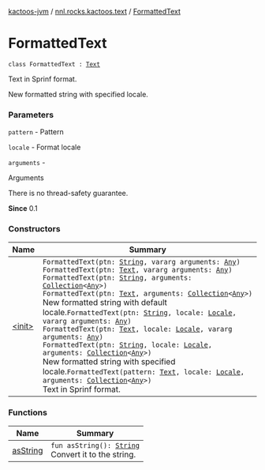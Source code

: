 [kactoos-jvm](../../index.md) / [nnl.rocks.kactoos.text](../index.md) / [FormattedText](./index.md)

# FormattedText

`class FormattedText : `[`Text`](../../nnl.rocks.kactoos/-text/index.md)

Text in Sprinf format.

New formatted string with specified locale.

### Parameters

`pattern` - Pattern

`locale` - Format locale

`arguments` -

Arguments




There is no thread-safety guarantee.




**Since**
0.1

### Constructors

| Name | Summary |
|---|---|
| [&lt;init&gt;](-init-.md) | `FormattedText(ptn: `[`String`](https://kotlinlang.org/api/latest/jvm/stdlib/kotlin/-string/index.html)`, vararg arguments: `[`Any`](https://kotlinlang.org/api/latest/jvm/stdlib/kotlin/-any/index.html)`)`<br>`FormattedText(ptn: `[`Text`](../../nnl.rocks.kactoos/-text/index.md)`, vararg arguments: `[`Any`](https://kotlinlang.org/api/latest/jvm/stdlib/kotlin/-any/index.html)`)`<br>`FormattedText(ptn: `[`String`](https://kotlinlang.org/api/latest/jvm/stdlib/kotlin/-string/index.html)`, arguments: `[`Collection`](https://kotlinlang.org/api/latest/jvm/stdlib/kotlin.collections/-collection/index.html)`<`[`Any`](https://kotlinlang.org/api/latest/jvm/stdlib/kotlin/-any/index.html)`>)`<br>`FormattedText(ptn: `[`Text`](../../nnl.rocks.kactoos/-text/index.md)`, arguments: `[`Collection`](https://kotlinlang.org/api/latest/jvm/stdlib/kotlin.collections/-collection/index.html)`<`[`Any`](https://kotlinlang.org/api/latest/jvm/stdlib/kotlin/-any/index.html)`>)`<br>New formatted string with default locale.`FormattedText(ptn: `[`String`](https://kotlinlang.org/api/latest/jvm/stdlib/kotlin/-string/index.html)`, locale: `[`Locale`](http://docs.oracle.com/javase/8/docs/api/java/util/Locale.html)`, vararg arguments: `[`Any`](https://kotlinlang.org/api/latest/jvm/stdlib/kotlin/-any/index.html)`)`<br>`FormattedText(ptn: `[`Text`](../../nnl.rocks.kactoos/-text/index.md)`, locale: `[`Locale`](http://docs.oracle.com/javase/8/docs/api/java/util/Locale.html)`, vararg arguments: `[`Any`](https://kotlinlang.org/api/latest/jvm/stdlib/kotlin/-any/index.html)`)`<br>`FormattedText(ptn: `[`String`](https://kotlinlang.org/api/latest/jvm/stdlib/kotlin/-string/index.html)`, locale: `[`Locale`](http://docs.oracle.com/javase/8/docs/api/java/util/Locale.html)`, arguments: `[`Collection`](https://kotlinlang.org/api/latest/jvm/stdlib/kotlin.collections/-collection/index.html)`<`[`Any`](https://kotlinlang.org/api/latest/jvm/stdlib/kotlin/-any/index.html)`>)`<br>New formatted string with specified locale.`FormattedText(pattern: `[`Text`](../../nnl.rocks.kactoos/-text/index.md)`, locale: `[`Locale`](http://docs.oracle.com/javase/8/docs/api/java/util/Locale.html)`, arguments: `[`Collection`](https://kotlinlang.org/api/latest/jvm/stdlib/kotlin.collections/-collection/index.html)`<`[`Any`](https://kotlinlang.org/api/latest/jvm/stdlib/kotlin/-any/index.html)`>)`<br>Text in Sprinf format. |

### Functions

| Name | Summary |
|---|---|
| [asString](as-string.md) | `fun asString(): `[`String`](https://kotlinlang.org/api/latest/jvm/stdlib/kotlin/-string/index.html)<br>Convert it to the string. |
